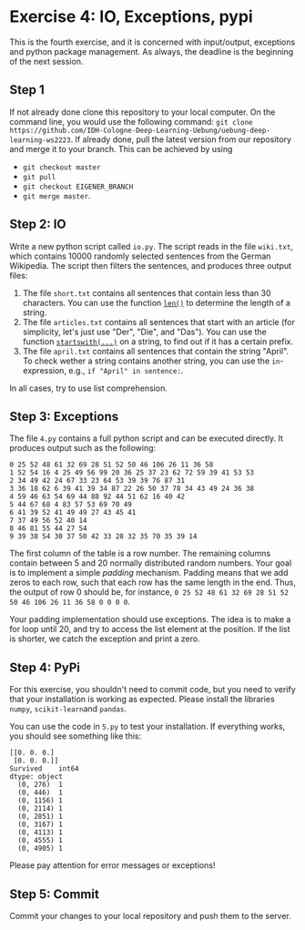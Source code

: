 # Exercise 4: IO, Exceptions, pypi

This is the fourth exercise, and it is concerned with input/output, exceptions and python package management.
As always, the deadline is the beginning of the next session.
## Step 1
If not already done clone this repository to your local computer. On the command line, you would use the following command: `git clone https://github.com/IDH-Cologne-Deep-Learning-Uebung/uebung-deep-learning-ws2223`.
If already done, pull the latest version from our repository and merge it to your branch. This can be achieved by using 
- `git checkout master`
- `git pull`
- `git checkout EIGENER_BRANCH`
- `git merge master`.

## Step 2: IO
Write a new python script called `io.py`. The script reads in the file `wiki.txt`, which contains 10000 randomly selected sentences from the German Wikipedia. The script then filters the sentences, and produces three output files: 

1. The file `short.txt` contains all sentences that contain less than 30 characters. You can use the function [`len()`](https://docs.python.org/3/library/stdtypes.html#sequence-types-list-tuple-range) to determine the length of a string. 
2. The file `articles.txt` contains all sentences that start with an article (for simplicity, let's just use "Der", "Die", and "Das"). You can use the function [`startswith(...)`](https://docs.python.org/3/library/stdtypes.html#str.startswith) on a string, to find out if it has a certain prefix.
3. The file `april.txt` contains all sentences that contain the string "April". To check wether a string contains another string, you can use the `in`-expression, e.g., `if "April" in sentence:`. 

In all cases, try to use list comprehension.

## Step 3: Exceptions

The file `4.py` contains a full python script and can be executed directly. It produces output such as the following:

```
0 25 52 48 61 32 69 28 51 52 50 46 106 26 11 36 58 
1 52 54 16 4 25 49 56 99 20 36 25 37 23 62 72 59 39 41 53 53 
2 34 49 42 24 67 33 23 64 53 39 39 76 87 31 
3 36 18 62 6 39 41 39 34 87 22 26 50 37 78 34 43 49 24 36 38 
4 59 46 63 54 69 44 88 92 44 51 62 16 40 42 
5 44 67 68 4 83 57 53 69 70 49 
6 41 39 52 41 49 49 27 43 45 41 
7 37 49 56 52 40 14 
8 46 81 55 44 27 54 
9 39 38 54 30 37 50 42 33 28 32 35 70 35 39 14 
```

The first column of the table is a row number. The remaining columns contain between 5 and 20 normally distributed random numbers. Your goal is to implement a simple *padding* mechanism. Padding means that we add zeros to each row, such that each row has the same length in the end. Thus, the output of row 0 should be, for instance, `0 25 52 48 61 32 69 28 51 52 50 46 106 26 11 36 58 0 0 0 0`.

Your padding implementation should use exceptions. The idea is to make a for loop until 20, and try to access the list element at the position. If the list is shorter, we catch the exception and print a zero.

## Step 4: PyPi

For this exercise, you shouldn't need to commit code, but you need to verify that your installation is working as expected. Please install the libraries `numpy`, `scikit-learn`and `pandas`.

You can use the code in `5.py` to test your installation. If everything works, you should see something like this:

```
[[0. 0. 0.]
 [0. 0. 0.]]
Survived    int64
dtype: object
  (0, 276)	1
  (0, 446)	1
  (0, 1156)	1
  (0, 2114)	1
  (0, 2851)	1
  (0, 3167)	1
  (0, 4113)	1
  (0, 4555)	1
  (0, 4905)	1
```

Please pay attention for error messages or exceptions!

## Step 5: Commit
Commit your changes to your local repository and push them to the server.